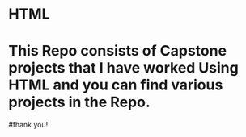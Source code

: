 # HTML
# This Repo consists of Capstone projects that I have worked Using HTML and you can find various projects in the Repo.
#thank you!
